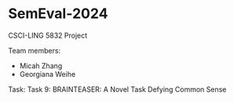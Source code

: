# SemEval-2024
CSCI-LING 5832 Project

Team members:
- Micah Zhang
- Georgiana Weihe

Task:
Task 9: BRAINTEASER: A Novel Task Defying Common Sense
